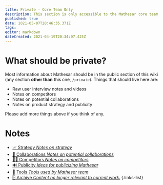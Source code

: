 ```yaml
---
title: Private - Core Team Only
description: This section is only accessible to the Mathesar core team.
published: true
date: 2021-05-07T20:46:35.371Z
tags: 
editor: markdown
dateCreated: 2021-04-19T20:34:07.425Z
---
```


# What should be private?

Most information about Mathesar should be in the public section of this wiki (any section **other than** this one, `/private`). Things that should live here are:

- Raw user interview notes and videos
- Notes on competitors
- Notes on potential collaborations
- Notes on product strategy and publicity

Please add more things above if you think of any.

# Notes
- [:chart_with_upwards_trend: Strategy *Notes on strategy*](strategy)
- [:raised_hands: Collaborations *Notes on potential collaborations*](collaborations)
- [:man_in_tuxedo: Competitors *Notes on competitors*](competitors)
- [:loud_sound: Publicity *Ideas for publicizing Mathesar*](publicity)
- [:wrench: Tools *Tools used by Mathesar team*](/private/tools)
- [:file_cabinet: Archive *Content no longer relevant to current work.*](archive)
{.links-list}
